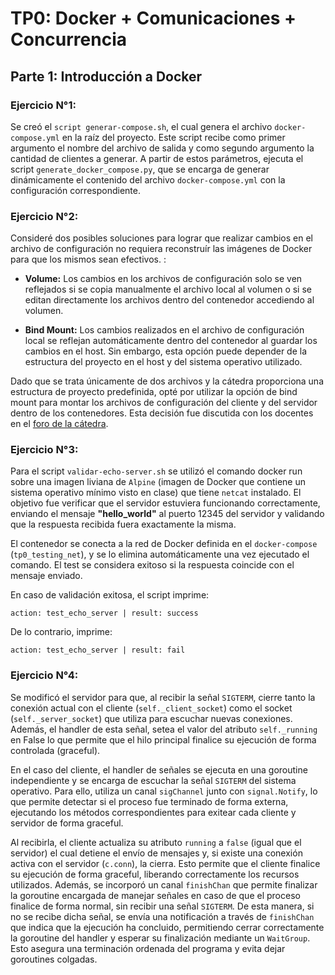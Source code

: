 # TP0: Docker + Comunicaciones + Concurrencia

## Parte 1: Introducción a Docker

### Ejercicio N°1:

Se creó el `script generar-compose.sh`, el cual genera el archivo `docker-compose.yml` en la raíz del proyecto. Este script recibe como primer argumento el nombre del archivo de salida y como segundo argumento la cantidad de clientes a generar. A partir de estos parámetros, ejecuta el script `generate_docker_compose.py`, que se encarga de generar dinámicamente el contenido del archivo `docker-compose.yml` con la configuración correspondiente.

### Ejercicio N°2:
Consideré dos posibles soluciones para lograr que realizar cambios en el archivo de configuración no requiera reconstruír las imágenes de Docker para que los mismos sean efectivos. :

+ **Volume:** Los cambios en los archivos de configuración solo se ven reflejados si se copia manualmente el archivo local al volumen o si se editan directamente los archivos dentro del contenedor accediendo al volumen.

+ **Bind Mount:** Los cambios realizados en el archivo de configuración local se reflejan automáticamente dentro del contenedor al guardar los cambios en el host. Sin embargo, esta opción puede depender de la estructura del proyecto en el host y del sistema operativo utilizado.

Dado que se trata únicamente de dos archivos y la cátedra proporciona una estructura de proyecto predefinida, opté por utilizar la opción de bind mount para montar los archivos de configuración del cliente y del servidor dentro de los contenedores. Esta decisión fue discutida con los docentes en el [foro de la cátedra](https://campusgrado.fi.uba.ar/mod/forum/discuss.php?d=29503).

### Ejercicio N°3:
Para el script `validar-echo-server.sh` se utilizó el comando docker run sobre una imagen liviana de `Alpine` (imagen de Docker que contiene un sistema operativo mínimo visto en clase) que tiene `netcat` instalado. El objetivo fue verificar que el servidor estuviera funcionando correctamente, enviando el mensaje **"hello_world"** al puerto 12345 del servidor y validando que la respuesta recibida fuera exactamente la misma.

El contenedor se conecta a la red de Docker definida en el `docker-compose` (`tp0_testing_net`), y se lo elimina automáticamente una vez ejecutado el comando. El test se considera exitoso si la respuesta coincide con el mensaje enviado.

En caso de validación exitosa, el script imprime:

``action: test_echo_server | result: success``

De lo contrario, imprime:

``action: test_echo_server | result: fail``


### Ejercicio N°4:
Se modificó el servidor para que, al recibir la señal `SIGTERM`, cierre tanto la conexión actual con el cliente (`self._client_socket`) como el socket (`self._server_socket`) que utiliza para escuchar nuevas conexiones. Además, el handler de esta señal, setea el valor del atributo `self._running` en False lo que permite que el hilo principal finalice su ejecución de forma controlada (graceful).

En el caso del cliente, el handler de señales se ejecuta en una goroutine independiente y se encarga de escuchar la señal `SIGTERM` del sistema operativo. Para ello, utiliza un canal `sigChannel` junto con `signal.Notify`, lo que permite detectar si el proceso fue terminado de forma externa, ejecutando los métodos correspondientes para exitear cada cliente y servidor de forma graceful. 

Al recibirla, el cliente actualiza su atributo `running` a `false` (igual que el servidor) el cual detiene el envío de mensajes y, si existe una conexión activa con el servidor (`c.conn`), la cierra. Esto permite que el cliente finalice su ejecución de forma graceful, liberando correctamente los recursos utilizados.
Además, se incorporó un canal `finishChan` que permite finalizar la goroutine encargada de manejar señales en caso de que el proceso finalice de forma normal, sin recibir una señal `SIGTERM`. De esta manera, si no se recibe dicha señal, se envía una notificación a través de `finishChan` que indica que la ejecución ha concluido, permitiendo cerrar correctamente la goroutine del handler y esperar su finalización mediante un `WaitGroup`. Esto asegura una terminación ordenada del programa y evita dejar goroutines colgadas.